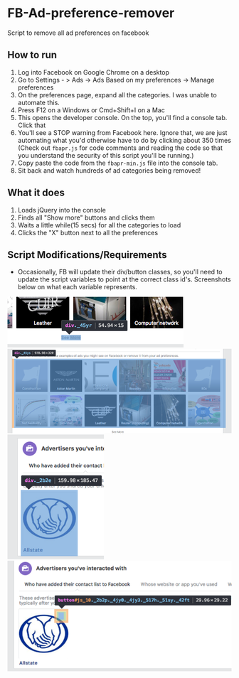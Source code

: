 # FB-Ad-preference-remover
Script to remove all ad preferences on facebook

## How to run
1. Log into Facebook on Google Chrome on a desktop
2. Go to Settings - > Ads -> Ads Based on my preferences -> Manage preferences
3. On the preferences page, expand all the categories. I was unable to automate this.
4. Press F12 on a Windows or Cmd+Shift+I on a Mac
5. This opens the developer console. On the top, you'll find a console tab. Click that
6. You'll see a STOP warning from Facebook here. Ignore that, we are just automating what you'd otherwise have to do by clicking about 350 times (Check out `fbapr.js` for code comments and reading the code so that you understand the security of this script you'll be running.)
7. Copy paste the code from the `fbapr-min.js` file into the console tab.
8. Sit back and watch hundreds of ad categories being removed!

## What it does
1. Loads jQuery into the console
2. Finds all "Show more" buttons and clicks them
3. Waits a little while(15 secs) for all the categories to load
4. Clicks the "X" button next to all the preferences

## Script Modifications/Requirements
- Occasionally, FB will update their div/button classes, so you'll need to update the script variables to point at the correct class id's.  Screenshots below on what each variable represents.

![see_more_button_class](see_more_button_class.png?raw=true "see_more_button_class")
![ad_cats_class](ad_cats_class.png?raw=true "ad_cats_class")
![category_class](category_class.png?raw=true "category_class")
![remove_button_class](remove_button_class.png?raw=true "remove_button_class")